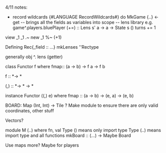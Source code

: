4/11 notes:
- record wildcards
{#LANGUAGE RecordWildcards#}
do MkGame {..} <- get
-- brings all the fields as variables into scope
-- lens library
e.g. game^.players.bluePlayer
(+=) :: Lens s' a -> a -> State s ()
turns += 1

view _1
_1 .~ new
_1 %~ (+1)

Defining 
Rec{_field :: ...}
mkLenses ''Rectype

generally obj ^. lens
                 (getter)

class Functor f where
  fmap:: (a -> b) -> f a -> f b

f :: *-> *

(,) :: *-> * -> *

instance Functor ((,) e) where
  fmap :: (a -> b) -> (e, a) -> (e, b)

BOARD:
Map (Int, Int) -> Tile ?
Make module to ensure there are only valid coordinates, other stuff

Vectors?

module M (..) where
fn, val
Type () means only import type
Type (..) means import type and all functions
mkBoard :: (...) -> Maybe Board

Use maps more? Maybe for players
